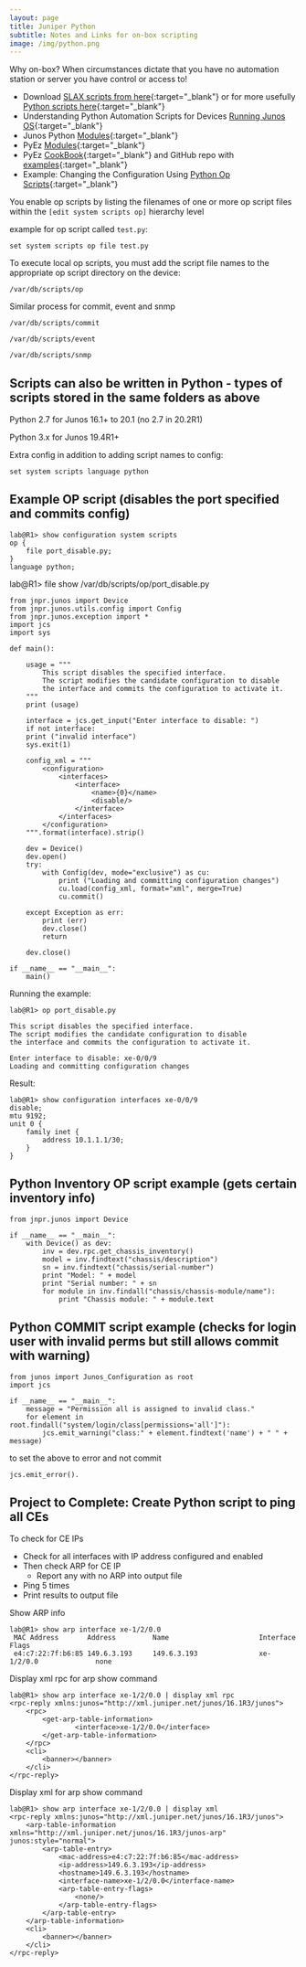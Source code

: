 ```yaml
---
layout: page
title: Juniper Python
subtitle: Notes and Links for on-box scripting
image: /img/python.png
---
```


Why on-box? When circumstances dictate that you have no automation station or server you have control or access to!

* Download [SLAX scripts from here](https://github.com/Juniper/junoscriptorium){:target="_blank"} or for more usefully [Python scripts here](https://github.com/Juniper/junosautomation/tree/master/on-box-python){:target="_blank"}
* Understanding Python Automation Scripts for Devices [Running Junos OS](https://www.juniper.net/documentation/en_US/junos/topics/concept/junos-script-automation-python-scripts-overview.html){:target="_blank"}
* Junos Python [Modules](https://www.juniper.net/documentation/en_US/junos/topics/reference/general/junos-python-modules-on-device.html){:target="_blank"}
* PyEz [Modules](https://junos-pyez.readthedocs.io/en/latest/jnpr.junos.html){:target="_blank"}
* PyEz [CookBook](https://www.juniper.net/documentation/en_US/day-one-books/DO_PyEZ_Cookbook.pdf){:target="_blank"} and GitHub repo with [examples](https://github.com/Juniper/junosautomation/tree/master/pyez/PyEZ_Cookbook_2017){:target="_blank"}
* Example: Changing the Configuration Using [Python Op Scripts](https://www.juniper.net/documentation/en_US/junos/topics/example/junos-script-automation-op-script-changing-configuration-python.html){:target="_blank"}

You enable op scripts by listing the filenames of one or more op script files within the ```[edit system scripts op]``` hierarchy level

example for op script called ```test.py```:

    set system scripts op file test.py

To execute local op scripts, you must add the script file names to the appropriate op script directory on the device:

    /var/db/scripts/op

Similar process for commit, event and snmp

    /var/db/scripts/commit

    /var/db/scripts/event

    /var/db/scripts/snmp

## Scripts can also be written in Python - types of scripts stored in the same folders as above

Python 2.7 for Junos 16.1+ to 20.1 (no 2.7 in 20.2R1)

Python 3.x for Junos 19.4R1+

Extra config in addition to adding script names to config:

    set system scripts language python

## Example OP script (disables the port specified and commits config)

    lab@R1> show configuration system scripts
    op {
        file port_disable.py;
    }
    language python;


lab@R1> file show /var/db/scripts/op/port_disable.py

    from jnpr.junos import Device
    from jnpr.junos.utils.config import Config
    from jnpr.junos.exception import *
    import jcs
    import sys

    def main():

        usage = """
            This script disables the specified interface.
            The script modifies the candidate configuration to disable
            the interface and commits the configuration to activate it.
        """
        print (usage)

        interface = jcs.get_input("Enter interface to disable: ")
        if not interface:
        print ("invalid interface")
        sys.exit(1)

        config_xml = """
            <configuration>
                <interfaces>
                    <interface>
                        <name>{0}</name>
                        <disable/>
                    </interface>
                </interfaces>
            </configuration>
        """.format(interface).strip()

        dev = Device()
        dev.open()
        try:
            with Config(dev, mode="exclusive") as cu:
                print ("Loading and committing configuration changes")
                cu.load(config_xml, format="xml", merge=True)
                cu.commit()

        except Exception as err:
            print (err)
            dev.close()
            return

        dev.close()

    if __name__ == "__main__":
        main()

Running the example:

    lab@R1> op port_disable.py

    This script disables the specified interface.
    The script modifies the candidate configuration to disable
    the interface and commits the configuration to activate it.

    Enter interface to disable: xe-0/0/9
    Loading and committing configuration changes

Result:

    lab@R1> show configuration interfaces xe-0/0/9
    disable;
    mtu 9192;
    unit 0 {
        family inet {
            address 10.1.1.1/30;
        }
    }


## Python Inventory OP script example (gets certain inventory info)

    from jnpr.junos import Device
    
    if __name__ == "__main__":
        with Device() as dev:
            inv = dev.rpc.get_chassis_inventory()
            model = inv.findtext("chassis/description")
            sn = inv.findtext("chassis/serial-number")
            print "Model: " + model
            print "Serial number: " + sn
            for module in inv.findall("chassis/chassis-module/name"):
                print "Chassis module: " + module.text


## Python COMMIT script example (checks for login user with invalid perms but still allows commit with warning)

    from junos import Junos_Configuration as root
    import jcs
    
    if __name__ == "__main__":
        message = "Permission all is assigned to invalid class."
        for element in root.findall("system/login/class[permissions='all']"):
            jcs.emit_warning("class:" + element.findtext('name') + " " + message)

to set the above to error and not commit

    jcs.emit_error().

## Project to Complete: Create Python script to ping all CEs

To check for CE IPs

* Check for all interfaces with IP address configured and enabled
* Then check ARP for CE IP
    * Report any with no ARP into output file
* Ping 5 times
* Print results to output file

Show ARP info

    lab@R1> show arp interface xe-1/2/0.0
     MAC Address       Address         Name                      Interface               Flags
     e4:c7:22:7f:b6:85 149.6.3.193     149.6.3.193               xe-1/2/0.0              none

Display xml rpc for arp show command

    lab@R1> show arp interface xe-1/2/0.0 | display xml rpc
    <rpc-reply xmlns:junos="http://xml.juniper.net/junos/16.1R3/junos">
        <rpc>
            <get-arp-table-information>
                    <interface>xe-1/2/0.0</interface>
            </get-arp-table-information>
        </rpc>
        <cli>
            <banner></banner>
        </cli>
    </rpc-reply>

Display xml for arp show command

    lab@R1> show arp interface xe-1/2/0.0 | display xml
    <rpc-reply xmlns:junos="http://xml.juniper.net/junos/16.1R3/junos">
        <arp-table-information xmlns="http://xml.juniper.net/junos/16.1R3/junos-arp" junos:style="normal">
            <arp-table-entry>
                <mac-address>e4:c7:22:7f:b6:85</mac-address>
                <ip-address>149.6.3.193</ip-address>
                <hostname>149.6.3.193</hostname>
                <interface-name>xe-1/2/0.0</interface-name>
                <arp-table-entry-flags>
                    <none/>
                </arp-table-entry-flags>
            </arp-table-entry>
        </arp-table-information>
        <cli>
            <banner></banner>
        </cli>
    </rpc-reply>
